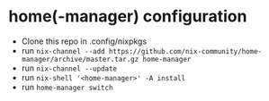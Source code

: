 # home(-manager) configuration

 * Clone this repo in .config/nixpkgs
 * run `nix-channel --add https://github.com/nix-community/home-manager/archive/master.tar.gz home-manager`
 * run `nix-channel --update`
 * run `nix-shell '<home-manager>' -A install`
 * run `home-manager switch`

